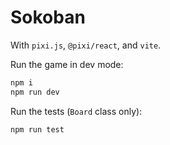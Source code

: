 # Sokoban

With `pixi.js`, `@pixi/react`, and `vite`.

Run the game in dev mode:
```bash
npm i
npm run dev
```

Run the tests (`Board` class only):
```bash
npm run test
```